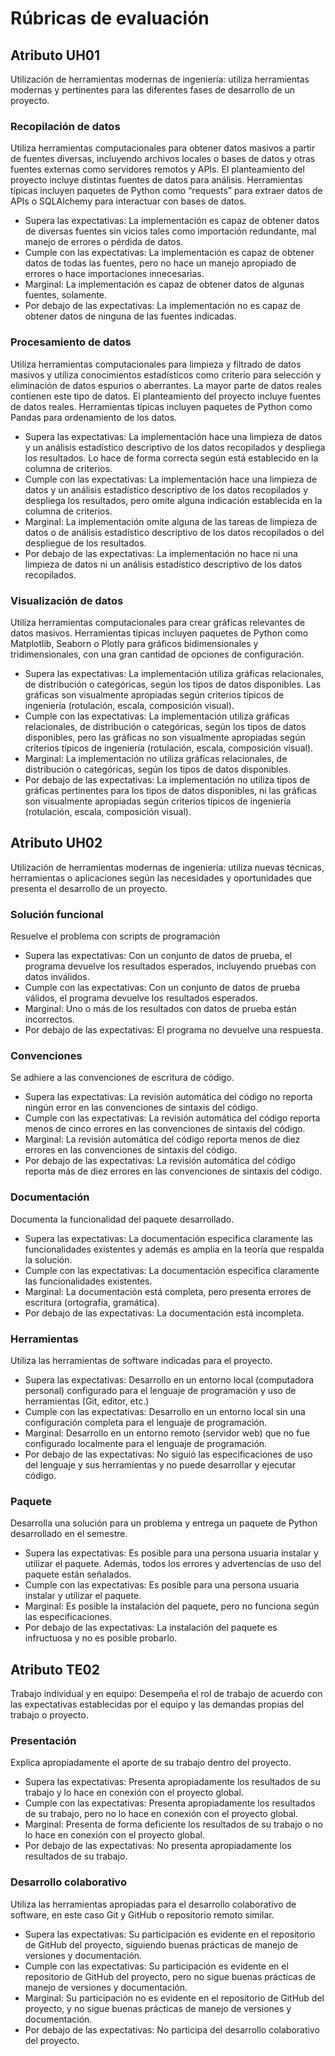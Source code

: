 # Rúbricas de evaluación

## Atributo UH01

Utilización de herramientas modernas de ingeniería: utiliza herramientas modernas y pertinentes para las diferentes fases de desarrollo de un proyecto.

### Recopilación de datos

Utiliza herramientas computacionales para obtener datos masivos a partir de fuentes diversas, incluyendo archivos locales o bases de datos y otras fuentes externas como servidores remotos y APIs. El planteamiento del proyecto incluye distintas fuentes de datos para análisis. Herramientas típicas incluyen paquetes de Python como “requests” para extraer datos de APIs o SQLAlchemy para interactuar con bases de datos.

- Supera las expectativas: La implementación es capaz de obtener datos de diversas fuentes sin vicios tales como importación redundante, mal manejo de errores o pérdida de datos.
- Cumple con las expectativas: La implementación es capaz de obtener datos de todas las fuentes, pero no hace un manejo apropiado de errores o hace importaciones innecesarias.
- Marginal: La implementación es capaz de obtener datos de algunas fuentes, solamente.
- Por debajo de las expectativas: La implementación no es capaz de obtener datos de ninguna de las fuentes indicadas.

### Procesamiento de datos

Utiliza herramientas computacionales para limpieza y filtrado de datos masivos y utiliza conocimientos estadísticos como criterio para selección y eliminación de datos espurios o aberrantes. La mayor parte de datos reales contienen este tipo de datos. El planteamiento del proyecto incluye fuentes de datos reales. Herramientas típicas incluyen paquetes de Python como Pandas para ordenamiento de los datos.

- Supera las expectativas: La implementación hace una limpieza de datos y un análisis estadístico descriptivo de los datos recopilados y despliega los resultados. Lo hace de forma correcta según está establecido en la columna de criterios.
- Cumple con las expectativas: La implementación hace una limpieza de datos y un análisis estadístico descriptivo de los datos recopilados y despliega los resultados, pero omite alguna indicación establecida en la columna de criterios.
- Marginal: La implementación omite alguna de las tareas de limpieza de datos o de análisis estadístico descriptivo de los datos recopilados o del despliegue de los resultados.
- Por debajo de las expectativas: La implementación no hace ni una limpieza de datos ni un análisis estadístico descriptivo de los datos recopilados.

### Visualización de datos

Utiliza herramientas computacionales para crear gráficas relevantes de datos masivos. Herramientas típicas incluyen paquetes de Python como Matplotlib, Seaborn o Plotly para gráficos bidimensionales y tridimensionales, con una gran cantidad de opciones de configuración.

- Supera las expectativas: La implementación utiliza gráficas relacionales, de distribución o categóricas, según los tipos de datos disponibles. Las gráficas son visualmente apropiadas según criterios típicos de ingeniería (rotulación, escala, composición visual).
- Cumple con las expectativas: La implementación utiliza gráficas relacionales, de distribución o categóricas, según los tipos de datos disponibles, pero las gráficas no son visualmente apropiadas según criterios típicos de ingeniería (rotulación, escala, composición visual).
- Marginal: La implementación no utiliza gráficas relacionales, de distribución o categóricas, según los tipos de datos disponibles.
- Por debajo de las expectativas: La implementación no utiliza tipos de gráficas pertinentes para los tipos de datos disponibles, ni las gráficas son visualmente apropiadas según criterios típicos de ingeniería (rotulación, escala, composición visual).

## Atributo UH02

Utilización de herramientas modernas de ingeniería: utiliza nuevas técnicas, herramientas o aplicaciones según las necesidades y oportunidades que presenta el desarrollo de un proyecto.

### Solución funcional

Resuelve el problema con scripts de programación

- Supera las expectativas: Con un conjunto de datos de prueba, el programa devuelve los resultados esperados, incluyendo pruebas con datos inválidos.
- Cumple con las expectativas: Con un conjunto de datos de prueba válidos, el programa devuelve los resultados esperados.
- Marginal: Uno o más de los resultados con datos de prueba están incorrectos.
- Por debajo de las expectativas: El programa no devuelve una respuesta.

### Convenciones

Se adhiere a las convenciones de escritura de código.
   
- Supera las expectativas: La revisión automática del código no reporta ningún error en las convenciones de sintaxis del código.
- Cumple con las expectativas: La revisión automática del código reporta menos de cinco errores en las convenciones de sintaxis del código.
- Marginal: La revisión automática del código reporta menos de diez errores en las convenciones de sintaxis del código.
- Por debajo de las expectativas: La revisión automática del código reporta más de diez errores en las convenciones de sintaxis del código.

### Documentación

Documenta la funcionalidad del paquete desarrollado.
   
- Supera las expectativas: La documentación especifica claramente las funcionalidades existentes y además es amplia en la teoría que respalda la solución.
- Cumple con las expectativas: La documentación especifica claramente las funcionalidades existentes.
- Marginal: La documentación está completa, pero presenta errores de escritura (ortografía, gramática).
- Por debajo de las expectativas: La documentación está incompleta.

### Herramientas

Utiliza las herramientas de software indicadas para el proyecto.

- Supera las expectativas: Desarrollo en un entorno local (computadora personal) configurado para el lenguaje de programación y uso de herramientas (Git, editor, etc.)
- Cumple con las expectativas: Desarrollo en un entorno local sin una configuración completa para el lenguaje de programación.
- Marginal: Desarrollo en un entorno remoto (servidor web) que no fue configurado localmente para el lenguaje de programación.
- Por debajo de las expectativas: No siguió las especificaciones de uso del lenguaje y sus herramientas y no puede desarrollar y ejecutar código.


### Paquete

Desarrolla una solución para un problema y entrega un paquete de Python desarrollado en el semestre.

- Supera las expectativas: Es posible para una persona usuaria instalar y utilizar el paquete. Además, todos los errores y advertencias de uso del paquete están señalados.
- Cumple con las expectativas: Es posible para una persona usuaria instalar y utilizar el paquete.
- Marginal: Es posible la instalación del paquete, pero no funciona según las especificaciones.
-  Por debajo de las expectativas: La instalación del paquete es infructuosa y no es posible probarlo.

## Atributo TE02

Trabajo individual y en equipo: Desempeña el rol de trabajo de acuerdo con las expectativas establecidas por el equipo y las demandas propias del trabajo o proyecto.

### Presentación

Explica apropiadamente el aporte de su trabajo dentro del proyecto.

- Supera las expectativas: Presenta apropiadamente los resultados de su trabajo y lo hace en conexión con el proyecto global.
- Cumple con las expectativas: Presenta apropiadamente los resultados de su trabajo, pero no lo hace en conexión con el proyecto global.
- Marginal: Presenta de forma deficiente los resultados de su trabajo o no lo hace en conexión con el proyecto global.
- Por debajo de las expectativas: No presenta apropiadamente los resultados de su trabajo.

### Desarrollo colaborativo

Utiliza las herramientas apropiadas para el desarrollo colaborativo de software, en este caso Git y GitHub o repositorio remoto similar.

- Supera las expectativas: Su participación es evidente en el repositorio de GitHub del proyecto, siguiendo buenas prácticas de manejo de versiones y documentación.
- Cumple con las expectativas: Su participación es evidente en el repositorio de GitHub del proyecto, pero no sigue buenas prácticas de manejo de versiones y documentación.
- Marginal: Su participación no es evidente en el repositorio de GitHub del proyecto, y no sigue buenas prácticas de manejo de versiones y documentación.
- Por debajo de las expectativas: No participa del desarrollo colaborativo del proyecto.
